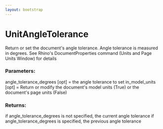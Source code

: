 ```yaml
---
layout: bootstrap
---
```


# UnitAngleTolerance

Return or set the document's angle tolerance. Angle tolerance is
        measured in degrees. See Rhino's DocumentProperties command
        (Units and Page Units Window) for details
          

### Parameters:

angle_tolerance_degrees [opt] = the angle tolerance to set
in_model_units [opt] = Return or modify the document's model units (True)
                       or the document's page units (False)
        

### Returns:


if angle_tolerance_degrees is not specified, the current angle tolerance
if angle_tolerance_degrees is specified, the previous angle tolerance
        


